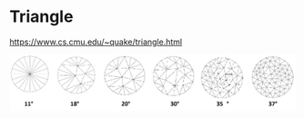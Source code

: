 # Triangle
https://www.cs.cmu.edu/~quake/triangle.html

![Types of output](https://github.com/javedulferdous/Triangle/blob/master/1.jpg)

